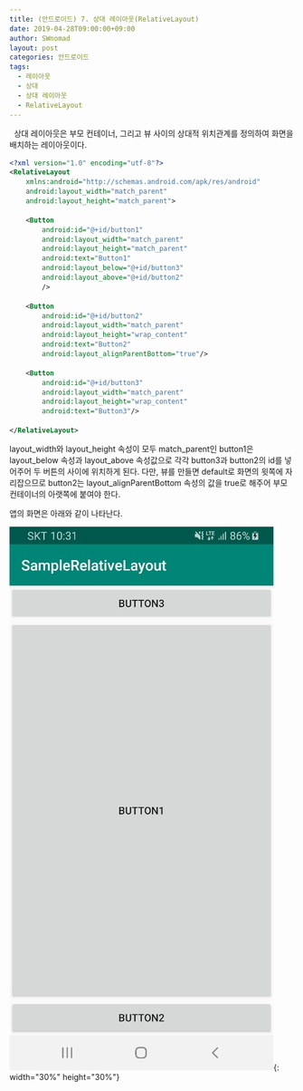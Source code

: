 ```yaml
---
title: (안드로이드) 7. 상대 레이아웃(RelativeLayout)
date: 2019-04-28T09:00:00+09:00
author: SWnomad
layout: post
categories: 안드로이드
tags:
  - 레이아웃
  - 상대
  - 상대 레이아웃
  - RelativeLayout
---
```


&nbsp;
상대 레이아웃은 부모 컨테이너, 그리고 뷰 사이의 상대적 위치관계를 정의하여 화면을 배치하는 레이아웃이다.

~~~ xml
<?xml version="1.0" encoding="utf-8"?>
<RelativeLayout
    xmlns:android="http://schemas.android.com/apk/res/android"
    android:layout_width="match_parent"
    android:layout_height="match_parent">
    
    <Button
        android:id="@+id/button1"
        android:layout_width="match_parent"
        android:layout_height="match_parent"
        android:text="Button1"
        android:layout_below="@+id/button3"
        android:layout_above="@+id/button2"
        />

    <Button
        android:id="@+id/button2"
        android:layout_width="match_parent"
        android:layout_height="wrap_content"
        android:text="Button2"
        android:layout_alignParentBottom="true"/>

    <Button
        android:id="@+id/button3"
        android:layout_width="match_parent"
        android:layout_height="wrap_content"
        android:text="Button3"/>

</RelativeLayout>
~~~

layout_width와 layout_height 속성이 모두 match_parent인 button1은 layout_below 속성과 layout_above 속성값으로 각각 button3과 button2의 id를 넣어주어 두 버튼의 사이에 위치하게 된다. 다만, 뷰를 만들면 default로 화면의 윗쪽에 자리잡으므로 button2는 layout_alignParentBottom 속성의 값을 true로 해주어 부모 컨테이너의 아랫쪽에 붙여야 한다.

앱의 화면은 아래와 같이 나타난다.

![1](/images/android/7/1.jpg){: width="30%" height="30%"}